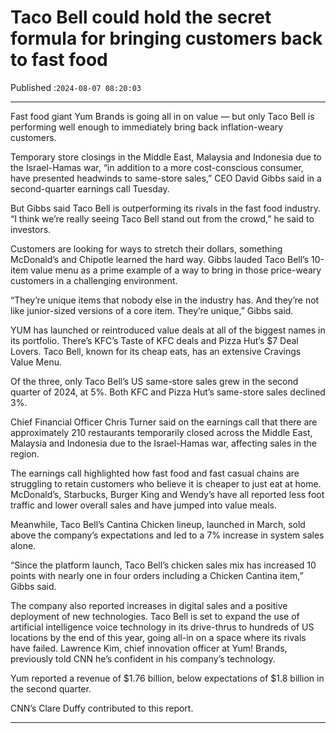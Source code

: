 # Taco Bell could hold the secret formula for bringing customers back to fast food

Published :`2024-08-07 08:20:03`

---

Fast food giant Yum Brands is going all in on value — but only Taco Bell is performing well enough to immediately bring back inflation-weary customers.

Temporary store closings in the Middle East, Malaysia and Indonesia due to the Israel-Hamas war, “in addition to a more cost-conscious consumer, have presented headwinds to same-store sales,” CEO David Gibbs said in a second-quarter earnings call Tuesday.

But Gibbs said Taco Bell is outperforming its rivals in the fast food industry. “I think we’re really seeing Taco Bell stand out from the crowd,” he said to investors.

Customers are looking for ways to stretch their dollars, something McDonald’s and Chipotle learned the hard way. Gibbs lauded Taco Bell’s 10-item value menu as a prime example of a way to bring in those price-weary customers in a challenging environment.

“They’re unique items that nobody else in the industry has. And they’re not like junior-sized versions of a core item. They’re unique,” Gibbs said.

YUM has launched or reintroduced value deals at all of the biggest names in its portfolio. There’s KFC’s Taste of KFC deals and Pizza Hut’s $7 Deal Lovers. Taco Bell, known for its cheap eats, has an extensive Cravings Value Menu.

Of the three, only Taco Bell’s US same-store sales grew in the second quarter of 2024, at 5%. Both KFC and Pizza Hut’s same-store sales declined 3%.

Chief Financial Officer Chris Turner said on the earnings call that there are approximately 210 restaurants temporarily closed across the Middle East, Malaysia and Indonesia due to the Israel-Hamas war, affecting sales in the region.

The earnings call highlighted how fast food and fast casual chains are struggling to retain customers who believe it is cheaper to just eat at home. McDonald’s, Starbucks, Burger King and Wendy’s have all reported less foot traffic and lower overall sales and have jumped into value meals.

Meanwhile, Taco Bell’s Cantina Chicken lineup, launched in March, sold above the company’s expectations and led to a 7% increase in system sales alone.

“Since the platform launch, Taco Bell’s chicken sales mix has increased 10 points with nearly one in four orders including a Chicken Cantina item,” Gibbs said.

The company also reported increases in digital sales and a positive deployment of new technologies. Taco Bell is set to expand the use of artificial intelligence voice technology in its drive-thrus to hundreds of US locations by the end of this year, going all-in on a space where its rivals have failed. Lawrence Kim, chief innovation officer at Yum! Brands, previously told CNN he’s confident in his company’s technology.

Yum reported a revenue of $1.76 billion, below expectations of $1.8 billion in the second quarter.

CNN’s Clare Duffy contributed to this report.

---

